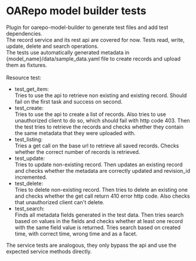 # OARepo model builder tests
Plugin for oarepo-model-builder to generate 
test files and add test dependencies. <br>
The record service and its rest api are covered for now. Tests read, write,
update, delete and search operations.<br> The tests use automatically generated metadata in {model_name}/data/sample_data.yaml file to create records and upload them as fixtures.
<br>
<br> 
Resource test:
- test_get_item: <br> Tries to use the api to retrieve non existing and existing record. Should fail on the first task and success on second.
- test_create: <br> Tries to use the api to create a list of records. Also tries to use unauthorized client to do so, which should fail with http code 403. Then the test tries to retrieve the records and checks whether they contain the same metadata that they were uploaded with.
- test_listing: <br> Tries a get call on the base url to retrieve all saved records. Checks whether the correct number of records is retrieved.
- test_update: <br> Tries to update non-existing record. Then updates an existing record and checks whether the metadata are correctly updated and revision_id incremented.
- test_delete: <br> Tries to delete non-existing record. Then tries to delete an existing one and checks whether the get call return 410 error http code. Also checks that unauthorized client can't delete.
- test_search: <br> Finds all metadata fields generated in the test data. Then tries search based on values in the fields and checks whether at least one record with the same field value is returned. Tries search based on created time, with correct time, wrong time and as a facet.

The service tests are analogous, they only bypass the api and use the expected service methods directly. 